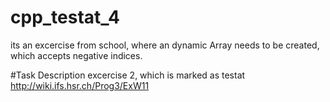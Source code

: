 cpp_testat_4
============

its an excercise from school, where an dynamic Array needs to be created, which accepts negative indices.

#Task Description
excercise 2, which is marked as testat
http://wiki.ifs.hsr.ch/Prog3/ExW11
